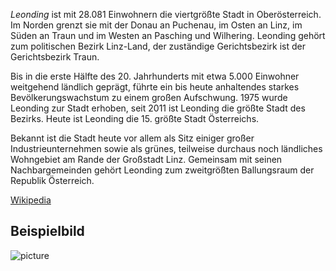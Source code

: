 *Leonding* ist mit 28.081 Einwohnern die viertgrößte Stadt in Oberösterreich. Im Norden grenzt sie mit der Donau an Puchenau, im Osten an Linz, im Süden an Traun und im Westen an Pasching und Wilhering. Leonding gehört zum politischen Bezirk Linz-Land, der zuständige Gerichtsbezirk ist der Gerichtsbezirk Traun.

Bis in die erste Hälfte des 20. Jahrhunderts mit etwa 5.000 Einwohner weitgehend ländlich geprägt, führte ein bis heute anhaltendes starkes Bevölkerungswachstum zu einem großen Aufschwung. 1975 wurde Leonding zur Stadt erhoben, seit 2011 ist Leonding die größte Stadt des Bezirks. Heute ist Leonding die 15. größte Stadt Österreichs.

Bekannt ist die Stadt heute vor allem als Sitz einiger großer Industrieunternehmen sowie als grünes, teilweise durchaus noch ländliches Wohngebiet am Rande der Großstadt Linz. Gemeinsam mit seinen Nachbargemeinden gehört Leonding zum zweitgrößten Ballungsraum der Republik Österreich.

[Wikipedia](https://de.wikipedia.org/wiki/Leonding)

## Beispielbild

![picture](https://github.com/bobilow/CE_UE_WS17_A4-2/blob/master/k01355474/Test.jpg "Test.jpg")